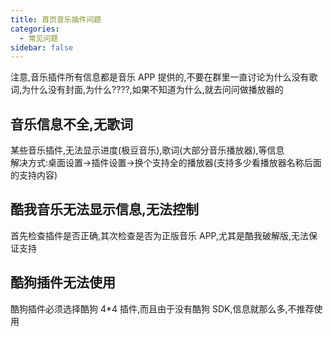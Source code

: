 ```yaml
---
title: 首页音乐插件问题
categories:
  - 常见问题
sidebar: false
---
```


注意,音乐插件所有信息都是音乐 APP 提供的,不要在群里一直讨论为什么没有歌词,为什么没有封面,为什么????,如果不知道为什么,就去问问做播放器的

## 音乐信息不全,无歌词

某些音乐插件,无法显示进度(极豆音乐),歌词(大部分音乐播放器),等信息<br/>
解决方式:桌面设置->插件设置->换个支持全的播放器(支持多少看播放器名称后面的支持内容)

## 酷我音乐无法显示信息,无法控制

首先检查插件是否正确,其次检查是否为正版音乐 APP,尤其是酷我破解版,无法保证支持<br/>

## 酷狗插件无法使用

酷狗插件必须选择酷狗 4\*4 插件,而且由于没有酷狗 SDK,信息就那么多,不推荐使用<br/>
